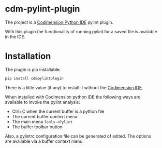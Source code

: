 # cdm-pylint-plugin
The project is a [Codimension Python IDE](http://codimension.org) pylint plugin.

With this plugin the functionality of running pylint for a saved file is
available in the IDE.

# Installation
The plugin is pip installable:

```bash
pip install cdmpylintplugin
```

There is a little value (if any) to install it without the
[Codimension IDE](http://codimension.org).

When installed with Codimension python IDE the following ways are available
to invoke the pylint analysis:

- Ctrl+C when the current buffer is a python file
- The current buffer context menu
- The main menu `Tools->Pylint`
- The buffer toolbar button

Also, a pylintrc configuration file can be generated of edited. The options
are available via a buffer context menu.
